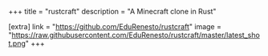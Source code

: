 +++
title = "rustcraft"
description = "A Minecraft clone in Rust"

[extra]
link = "https://github.com/EduRenesto/rustcraft"
image = "https://raw.githubusercontent.com/EduRenesto/rustcraft/master/latest_shot.png"
+++
